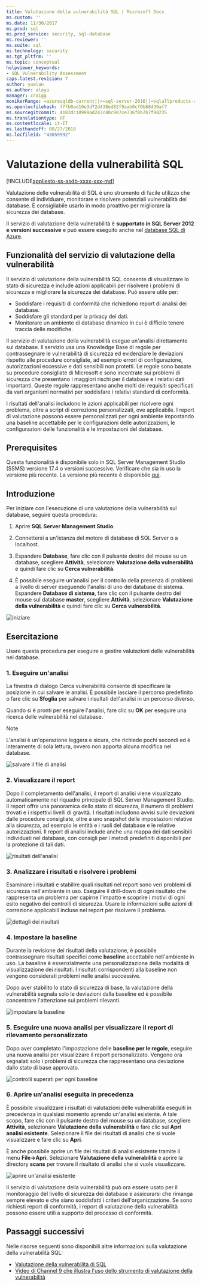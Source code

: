 ```yaml
---
title: Valutazione della vulnerabilità SQL | Microsoft Docs
ms.custom: ''
ms.date: 11/30/2017
ms.prod: sql
ms.prod_service: security, sql-database
ms.reviewer: ''
ms.suite: sql
ms.technology: security
ms.tgt_pltfrm: ''
ms.topic: conceptual
helpviewer_keywords:
- SQL Vulnerability Assessment
caps.latest.revision: 7
author: yualan
ms.author: alayu
manager: craigg
monikerRange: =azuresqldb-current||>=sql-server-2016||=sqlallproducts-allversions||>=sql-server-linux-2017||=azuresqldb-mi-current
ms.openlocfilehash: f7fb0ad10e3d72d438ed82f9aab0cf0b68430af7
ms.sourcegitcommit: 4183dc18999ad243c40c907ce736f0b7b7f98235
ms.translationtype: HT
ms.contentlocale: it-IT
ms.lasthandoff: 08/27/2018
ms.locfileid: "43059992"
---
```

# <a name="sql-vulnerability-assessment"></a>Valutazione della vulnerabilità SQL

[!INCLUDE[appliesto-ss-asdb-xxxx-xxx-md](../../includes/appliesto-ss-asdb-xxxx-xxx-md.md)]

Valutazione delle vulnerabilità di SQL è uno strumento di facile utilizzo che consente di individuare, monitorare e risolvere potenziali vulnerabilità dei database. È consigliabile usarlo in modo proattivo per migliorare la sicurezza dei database.

Il servizio di valutazione della vulnerabilità è **supportato in SQL Server 2012 e versioni successive** e può essere eseguito anche nel [database SQL di Azure](https://docs.microsoft.com/azure/sql-database/sql-vulnerability-assessment).

## <a name="vulnerability-assessment-features"></a>Funzionalità del servizio di valutazione della vulnerabilità
Il servizio di valutazione della vulnerabilità SQL consente di visualizzare lo stato di sicurezza e include azioni applicabili per risolvere i problemi di sicurezza e migliorare la sicurezza dei database. Può essere utile per:
- Soddisfare i requisiti di conformità che richiedono report di analisi dei database. 
- Soddisfare gli standard per la privacy dei dati.
- Monitorare un ambiente di database dinamico in cui è difficile tenere traccia delle modifiche.

Il servizio di valutazione della vulnerabilità esegue un'analisi direttamente sul database. Il servizio usa una Knowledge Base di regole per contrassegnare le vulnerabilità di sicurezza ed evidenziare le deviazioni rispetto alle procedure consigliate, ad esempio errori di configurazione, autorizzazioni eccessive e dati sensibili non protetti. Le regole sono basate su procedure consigliate di Microsoft e sono incentrate sui problemi di sicurezza che presentano i maggiori rischi per il database e i relativi dati importanti. Queste regole rappresentano anche molti dei requisiti specificati da vari organismi normativi per soddisfare i relativi standard di conformità.

I risultati dell'analisi includono le azioni applicabili per risolvere ogni problema, oltre a script di correzione personalizzati, ove applicabile. I report di valutazione possono essere personalizzati per ogni ambiente impostando una baseline accettabile per le configurazioni delle autorizzazioni, le configurazioni delle funzionalità e le impostazioni del database. 

## <a name="prerequisites"></a>Prerequisites
Questa funzionalità è disponibile solo in SQL Server Management Studio (SSMS) versione 17.4 o versioni successive. Verificare che sia in uso la versione più recente. La versione più recente è disponibile [qui](https://docs.microsoft.com/sql/ssms/download-sql-server-management-studio-ssms).

## <a name="getting-started"></a>Introduzione
Per iniziare con l'esecuzione di una valutazione della vulnerabilità sul database, seguire questa procedura:
   1.   Aprire **SQL Server Management Studio**.

   2.   Connettersi a un'istanza del motore di database di SQL Server o a localhost.

   3.   Espandere **Database**, fare clic con il pulsante destro del mouse su un database, scegliere **Attività**, selezionare **Valutazione della vulnerabilità** e quindi fare clic su **Cerca vulnerabilità**.

   4.   È possibile eseguire un'analisi per il controllo della presenza di problemi a livello di server eseguendo l'analisi di uno dei database di sistema. Espandere **Database di sistema**, fare clic con il pulsante destro del mouse sul database **master**, scegliere **Attività**, selezionare **Valutazione della vulnerabilità** e quindi fare clic su **Cerca vulnerabilità**.

   ![iniziare](media/sql-vulnerability-assessment/1-SSMSGetStarted.png)

## <a name="tutorial"></a>Esercitazione
Usare questa procedura per eseguire e gestire valutazioni delle vulnerabilità nei database.

### <a name="1-run-a-scan"></a>1. Eseguire un'analisi

La finestra di dialogo Cerca vulnerabilità consente di specificare la posizione in cui salvare le analisi. È possibile lasciare il percorso predefinito o fare clic su **Sfoglia** per salvare i risultati dell'analisi in un percorso diverso.

Quando si è pronti per eseguire l'analisi, fare clic su **OK** per eseguire una ricerca delle vulnerabilità nel database.

  > [!NOTE]   
  > L'analisi è un'operazione leggera e sicura, che richiede pochi secondi ed è interamente di sola lettura, ovvero non apporta alcuna modifica nel database.

![salvare il file di analisi](media/sql-vulnerability-assessment/2-ssmssavescanfile.png)

### <a name="2-view-the-report"></a>2. Visualizzare il report

Dopo il completamento dell'analisi, il report di analisi viene visualizzato automaticamente nel riquadro principale di SQL Server Management Studio. Il report offre una panoramica dello stato di sicurezza, il numero di problemi trovati e i rispettivi livelli di gravità. I risultati includono avvisi sulle deviazioni dalle procedure consigliate, oltre a uno snapshot delle impostazioni relative alla sicurezza, ad esempio le entità e i ruoli del database e le relative autorizzazioni. Il report di analisi include anche una mappa dei dati sensibili individuati nel database, con consigli per i metodi predefiniti disponibili per la protezione di tali dati.

![risultati dell'analisi](media/sql-vulnerability-assessment/3-ssmsscanresults.png)

### <a name="3-analyze-the-results-and-resolve-issues"></a>3. Analizzare i risultati e risolvere i problemi

Esaminare i risultati e stabilire quali risultati nel report sono veri problemi di sicurezza nell'ambiente in uso. Eseguire il drill-down di ogni risultato che rappresenta un problema per capirne l'impatto e scoprire i motivi di ogni esito negativo dei controlli di sicurezza. Usare le informazioni sulle azioni di correzione applicabili incluse nel report per risolvere il problema.

![dettagli dei risultati](media/sql-vulnerability-assessment/4-ssmsresultdetails.png)

### <a name="4-set-your-baseline"></a>4. Impostare la baseline

Durante la revisione dei risultati della valutazione, è possibile contrassegnare risultati specifici come **baseline** accettabile nell'ambiente in uso. La baseline è essenzialmente una personalizzazione della modalità di visualizzazione dei risultati. I risultati corrispondenti alla baseline non vengono considerati problemi nelle analisi successive. 

Dopo aver stabilito lo stato di sicurezza di base, la valutazione della vulnerabilità segnala solo le deviazioni dalla baseline ed è possibile concentrare l'attenzione sui problemi rilevanti.

![impostare la baseline](media/sql-vulnerability-assessment/5-ssmssetbaseline.png)

### <a name="5-run-a-new-scan-to-see-your-customized-tracking-report"></a>5. Eseguire una nuova analisi per visualizzare il report di rilevamento personalizzato

Dopo aver completato l'impostazione delle **baseline per le regole**, eseguire una nuova analisi per visualizzare il report personalizzato. Vengono ora segnalati solo i problemi di sicurezza che rappresentano una deviazione dallo stato di base approvato.

![controlli superati per ogni baseline](media/sql-vulnerability-assessment/6-ssmspassperbaseline.png)

### <a name="6-open-a-previously-run-scan"></a>6. Aprire un'analisi eseguita in precedenza

È possibile visualizzare i risultati di valutazioni delle vulnerabilità eseguiti in precedenza in qualsiasi momento aprendo un'analisi esistente. A tale scopo, fare clic con il pulsante destro del mouse su un database, scegliere **Attività**, selezionare **Valutazione della vulnerabilità** e fare clic sul **Apri analisi esistente**.  Selezionare il file dei risultati di analisi che si vuole visualizzare e fare clic su **Apri**. 

È anche possibile aprire un file dei risultati di analisi esistente tramite il menu **File->Apri**. Selezionare **Valutazione della vulnerabilità** e aprire la directory **scans** per trovare il risultato di analisi che si vuole visualizzare.

![aprire un'analisi esistente](media/sql-vulnerability-assessment/7-ssmsopenexistingscan.png)

Il servizio di valutazione della vulnerabilità può ora essere usato per il monitoraggio del livello di sicurezza dei database e assicurarsi che rimanga sempre elevato e che siano soddisfatti i criteri dell'organizzazione. Se sono richiesti report di conformità, i report di valutazione della vulnerabilità possono essere utili a supporto del processo di conformità.
  
## <a name="next-steps"></a>Passaggi successivi
Nelle risorse seguenti sono disponibili altre informazioni sulla valutazione della vulnerabilità SQL:
- [Valutazione della vulnerabilità di SQL](https://docs.microsoft.com/azure/sql-database/sql-vulnerability-assessment) 
- [Video di Channel 9 che illustra l'uso dello strumento di valutazione della vulnerabilità](https://channel9.msdn.com/Shows/Data-Exposed/Track-and-remediate-potential-database-vulnerabilities-with-SQL-Vulnerability-Assessment)
  
